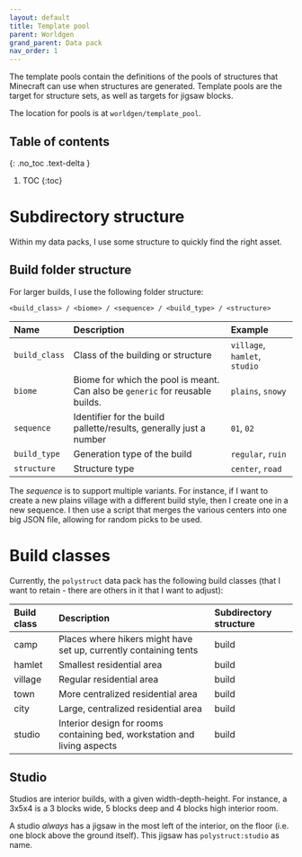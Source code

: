 ```yaml
---
layout: default
title: Template pool
parent: Worldgen
grand_parent: Data pack
nav_order: 1
---
```


The template pools contain the definitions of the pools of structures
that Minecraft can use when structures are generated. Template pools are
the target for structure sets, as well as targets for jigsaw blocks.

The location for pools is at `worldgen/template_pool`.

## Table of contents
{: .no_toc .text-delta }

1. TOC
{:toc}

# Subdirectory structure

Within my data packs, I use some structure to quickly find the right asset.

## Build folder structure

For larger builds, I use the following folder structure:

```
<build_class> / <biome> / <sequence> / <build_type> / <structure>
```

| Name | Description | Example |
|:-----|:------------|:--------|
| `build_class` | Class of the building or structure | `village`, `hamlet`, `studio` |
| `biome` | Biome for which the pool is meant. Can also be `generic` for reusable builds. | `plains`, `snowy` |
| `sequence` | Identifier for the build pallette/results, generally just a number | `01`, `02` |
| `build_type` | Generation type of the build | `regular`, `ruin` |
| `structure` | Structure type | `center`, `road` |

The _sequence_ is to support multiple variants. For instance, if I want to
create a new plains village with a different build style, then I create one in
a new sequence. I then use a script that merges the various centers into one
big JSON file, allowing for random picks to be used.

# Build classes

Currently, the `polystruct` data pack has the following build classes (that I
want to retain - there are others in it that I want to adjust):

| Build class | Description | Subdirectory structure |
|:------------|:------------|:-----------------------|
| camp | Places where hikers might have set up, currently containing tents | build |
| hamlet | Smallest residential area | build |
| village | Regular residential area | build |
| town | More centralized residential area | build |
| city | Large, centralized residential area | build |
| studio | Interior design for rooms containing bed, workstation and living aspects | build |

## Studio

Studios are interior builds, with a given width-depth-height. For instance,
a 3x5x4 is a 3 blocks wide, 5 blocks deep and 4 blocks high interior room.

A studio _always_ has a jigsaw in the most left of the interior, on the floor
(i.e. one block above the ground itself). This jigsaw has `polystruct:studio`
as name.
